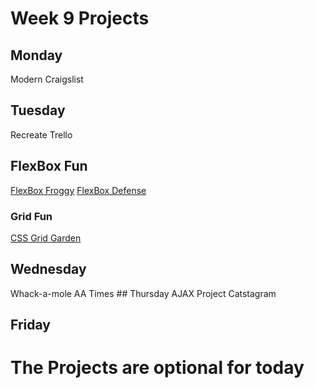 Week 9 Projects
===============

Monday
------

Modern Craigslist

Tuesday
-------

Recreate Trello

FlexBox Fun
-----------

[FlexBox Froggy](https://flexboxfroggy.com/) [FlexBox Defense](http://www.flexboxdefense.com/)

### Grid Fun

[CSS Grid Garden](http://cssgridgarden.com/)

Wednesday
---------

Whack-a-mole AA Times \#\# Thursday AJAX Project Catstagram

Friday
------

The Projects are optional for today
===================================
